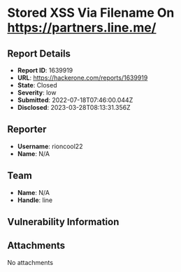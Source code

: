 # Stored XSS Via Filename On https://partners.line.me/

## Report Details
- **Report ID**: 1639919
- **URL**: https://hackerone.com/reports/1639919
- **State**: Closed
- **Severity**: low
- **Submitted**: 2022-07-18T07:46:00.044Z
- **Disclosed**: 2023-03-28T08:13:31.356Z

## Reporter
- **Username**: rioncool22
- **Name**: N/A

## Team
- **Name**: N/A
- **Handle**: line

## Vulnerability Information


## Attachments
No attachments
